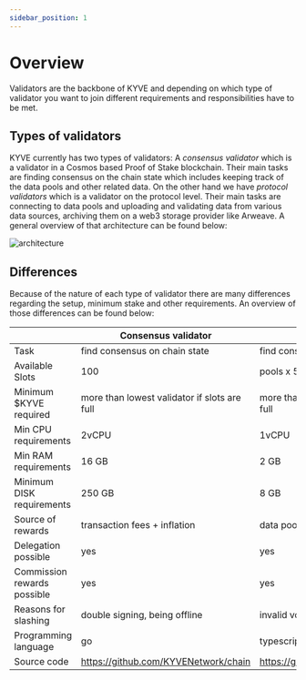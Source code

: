 ```yaml
---
sidebar_position: 1
---
```


# Overview

Validators are the backbone of KYVE and depending on which type of validator you want to join different requirements and responsibilities have to be met.

## Types of validators

KYVE currently has two types of validators: A _consensus validator_ which is a validator in a Cosmos based Proof of Stake blockchain. Their main tasks are finding consensus on the chain state which includes keeping track of the data pools and other related data. On the other hand we have _protocol validators_ which is a validator on the protocol level. Their main tasks are connecting to data pools and uploading and validating data from various data sources, archiving them on a web3 storage provider like Arweave. A general overview of that architecture can be found below:

![architecture](/img/architecture.png)

## Differences

Because of the nature of each type of validator there are many differences regarding the setup, minimum stake and other requirements. An overview of those differences can be found below:

|                             | Consensus validator                                   | Protocol validator                                |
| --------------------------- |----------------------------------------------| -------------------------------------------- |
| Task                        | find consensus on chain state                | find consensus on data validity              |
| Available Slots             | 100                                          | pools x 50                                   |
| Minimum \$KYVE required      | more than lowest validator if slots are full | more than lowest validator if slots are full |
| Min CPU requirements        | 2vCPU                                        | 1vCPU                                        |
| Min RAM requirements        | 16 GB                                        | 2 GB                                         |
| Minimum DISK requirements   | 250 GB                                       | 8 GB                                         |
| Source of rewards           | transaction fees + inflation                 | data pool funds                           |
| Delegation possible         | yes                                          | yes                                          |
| Commission rewards possible | yes                                          | yes                                          |
| Reasons for slashing        | double signing, being offline                | invalid voting/uploading, being offline      |
| Programming language        | go                                           | typescript                                   |
| Source code                 | https://github.com/KYVENetwork/chain         | https://github.com/KYVENetwork/kyvejs        |
